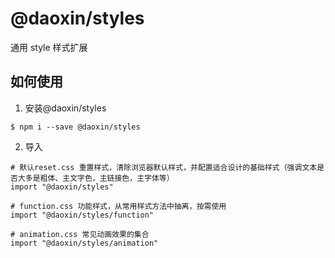 # @daoxin/styles

通用 style 样式扩展

## 如何使用

1. 安装@daoxin/styles

```
$ npm i --save @daoxin/styles
```

2. 导入

```
# 默认reset.css 重置样式，清除浏览器默认样式，并配置适合设计的基础样式（强调文本是否大多是粗体、主文字色，主链接色，主字体等）
import "@daoxin/styles"

# function.css 功能样式，从常用样式方法中抽离，按需使用
import "@daoxin/styles/function"

# animation.css 常见动画效果的集合
import "@daoxin/styles/animation"
```
